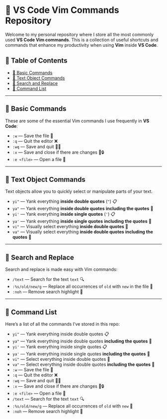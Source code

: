 # 📜 VS Code Vim Commands Repository

Welcome to my personal repository where I store all the most commonly used **VS Code Vim commands**. This is a collection of useful shortcuts and commands that enhance my productivity when using **Vim** inside **VS Code**.


## 📝 Table of Contents

- [🔑 Basic Commands](#-basic-commands)
- [🎯 Text Object Commands](#-text-object-commands)
- [🔄 Search and Replace](#-search-and-replace)
- [📜 Command List](#-command-list)

---

## 🔑 Basic Commands

These are some of the essential Vim commands I use frequently in **VS Code**:

- `:w` — Save the file 💾
- `:q` — Quit the editor ❌
- `:wq` — Save and quit 💾❌
- `:x` — Save and close if there are changes 💾🔒
- `:e <file>` — Open a file 📂

---

## 🎯 Text Object Commands

Text objects allow you to quickly select or manipulate parts of your text.

- `yi"` — Yank everything **inside double quotes** (`"`) 📋
- `ya"` — Yank everything **inside double quotes** **including the quotes** 📝
- `yi'` — Yank everything **inside single quotes** (`'`) 📋
- `ya'` — Yank everything **inside single quotes** **including the quotes** 📝
- `vi"` — Visually select everything **inside double quotes** 🔲
- `va"` — Visually select everything **inside double quotes** **including the quotes** 🔲

---

## 🔄 Search and Replace

Search and replace is made easy with Vim commands:

- `/text` — Search for the text `text` 🔍
- `:%s/old/new/g` — Replace all occurrences of `old` with `new` in the file 🔄
- `:noh` — Remove search highlight 🚫

---

## 📜 Command List

Here’s a list of all the commands I’ve stored in this repo:

- `yi"` — Yank everything inside double quotes 📋
- `ya"` — Yank everything inside double quotes **including the quotes** 📝
- `yi'` — Yank everything inside single quotes 📋
- `ya'` — Yank everything inside single quotes **including the quotes** 📝
- `vi"` — Select everything inside double quotes 🔲
- `va"` — Select everything inside double quotes **including the quotes** 🔲
- `:w` — Save the file 💾
- `:q` — Quit the editor ❌
- `:wq` — Save and quit 💾❌
- `:x` — Save and close if there are changes 💾🔒
- `:e <file>` — Open a file 📂
- `/text` — Search for the text `text` 🔍
- `:%s/old/new/g` — Replace all occurrences of `old` with `new` 🔄
- `:noh` — Remove search highlight 🚫


